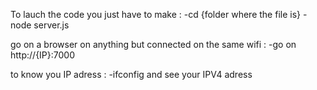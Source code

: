 To lauch the code you just have to make :
  -cd {folder where the file is}
  -node server.js

go on a browser on anything but connected on the same wifi :
    -go on http://{IP}:7000

to know you IP adress :
    -ifconfig
and see your IPV4 adress
